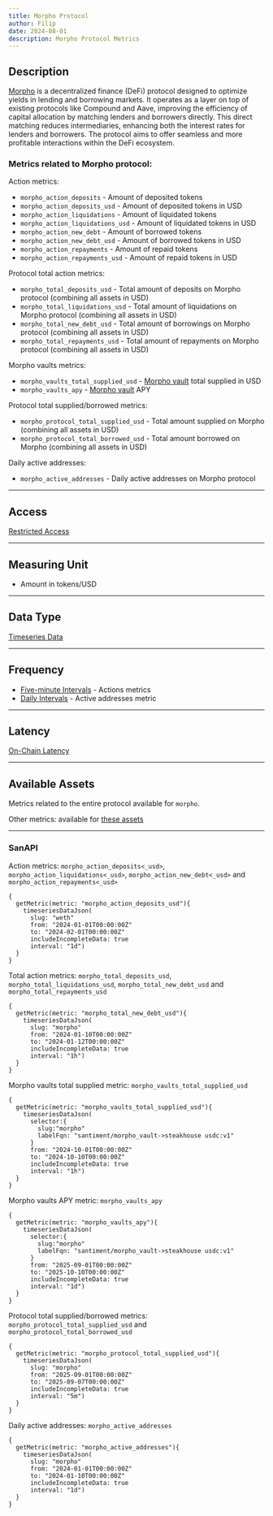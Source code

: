 ```yaml
---
title: Morpho Protocol
author: Filip
date: 2024-08-01
description: Morpho Protocol Metrics
---
```


## Description
[Morpho](https://morpho.org/) is a decentralized finance (DeFi) protocol designed to optimize yields in 
lending and borrowing markets. It operates as a layer on top of existing protocols like 
Compound and Aave, improving the efficiency of capital allocation by matching lenders and 
borrowers directly. This direct matching reduces intermediaries, enhancing both the interest 
rates for lenders and borrowers. The protocol aims to offer seamless and more profitable 
interactions within the DeFi ecosystem.

### Metrics related to Morpho protocol:

Action metrics:
* `morpho_action_deposits` - Amount of deposited tokens
* `morpho_action_deposits_usd` - Amount of deposited tokens in USD
* `morpho_action_liquidations` - Amount of liquidated tokens
* `morpho_action_liquidations_usd` - Amount of liquidated tokens in USD
* `morpho_action_new_debt` - Amount of borrowed tokens
* `morpho_action_new_debt_usd` - Amount of borrowed tokens in USD
* `morpho_action_repayments` - Amount of repaid tokens
* `morpho_action_repayments_usd` - Amount of repaid tokens in USD

Protocol total action metrics:
* `morpho_total_deposits_usd` - Total amount of deposits on Morpho protocol (combining all assets in USD)
* `morpho_total_liquidations_usd` - Total amount of liquidations on Morpho protocol (combining all assets in USD)
* `morpho_total_new_debt_usd` - Total amount of borrowings on Morpho protocol (combining all assets in USD)
* `morpho_total_repayments_usd` - Total amount of repayments on Morpho protocol (combining all assets in USD)

Morpho vaults metrics:
* `morpho_vaults_total_supplied_usd` - [Morpho vault](https://api.santiment.net/graphiql?variables=%7B%7D&query=%7B%0A%20%20getMetric(metric%3A%20%22morpho_vaults_total_supplied_usd%22)%20%7B%0A%20%20%20%20metadata%20%7B%0A%20%20%20%20%20%20availableLabelFqns%0A%20%20%20%20%7D%0A%20%20%7D%0A%7D) total supplied in USD
* `morpho_vaults_apy` - [Morpho vault](https://api.santiment.net/graphiql?variables=%7B%7D&query=%7B%0A%20%20getMetric(metric%3A%20%22morpho_vaults_total_supplied_usd%22)%20%7B%0A%20%20%20%20metadata%20%7B%0A%20%20%20%20%20%20availableLabelFqns%0A%20%20%20%20%7D%0A%20%20%7D%0A%7D) APY

Protocol total supplied/borrowed metrics:
* `morpho_protocol_total_supplied_usd` - Total amount supplied on Morpho (combining all assets in USD)
* `morpho_protocol_total_borrowed_usd` - Total amount borrowed on Morpho (combining all assets in USD)

Daily active addresses:
* `morpho_active_addresses` - Daily active addresses on Morpho protocol

---

## Access

[Restricted Access](/metrics/details/access#restricted-access)

---

## Measuring Unit

* Amount in tokens/USD

---

## Data Type

[Timeseries Data](/metrics/details/data-type#timeseries-data)

---

## Frequency

* [Five-minute Intervals](/metrics/details/frequency#five-minute-frequency) - Actions metrics
* [Daily Intervals](/metrics/details/frequency#daily-frequency) - Active addresses metric

---

## Latency

[On-Chain Latency](/metrics/details/latency#on-chain-latency)

---

## Available Assets

Metrics related to the entire protocol available for `morpho`.

Other metrics: 
available for [these assets](<https://api.santiment.net/graphiql?query=%7B%0A%20%20getMetric(metric%3A%20%22morpho_action_deposits%22)%7B%0A%20%20%20%20metadata%7B%0A%20%20%20%20%20%20availableSlugs%0A%20%20%20%20%7D%0A%20%20%7D%0A%7D>)

---

### SanAPI

Action metrics: `morpho_action_deposits<_usd>`, `morpho_action_liquidations<_usd>`, 
`morpho_action_new_debt<_usd>` and `morpho_action_repayments<_usd>`

```graphql-explorer
{
  getMetric(metric: "morpho_action_deposits_usd"){
    timeseriesDataJson(
      slug: "weth"
      from: "2024-01-01T00:00:00Z"
      to: "2024-02-01T00:00:00Z"
      includeIncompleteData: true
      interval: "1d")
  }
}
```

Total action metrics: `morpho_total_deposits_usd`, `morpho_total_liquidations_usd`, 
`morpho_total_new_debt_usd` and `morpho_total_repayments_usd`

```graphql-explorer
{
  getMetric(metric: "morpho_total_new_debt_usd"){
    timeseriesDataJson(
      slug: "morpho"
      from: "2024-01-10T00:00:00Z"
      to: "2024-01-12T00:00:00Z"
      includeIncompleteData: true
      interval: "1h")
  }
}
```

Morpho vaults total supplied metric: `morpho_vaults_total_supplied_usd`

```graphql-explorer
{
  getMetric(metric: "morpho_vaults_total_supplied_usd"){
    timeseriesDataJson(
      selector:{
        slug:"morpho" 
        labelFqn: "santiment/morpho_vault->steakhouse usdc:v1"
      }
      from: "2024-10-01T00:00:00Z"
      to: "2024-10-10T00:00:00Z"
      includeIncompleteData: true
      interval: "1h")
  }
}
```

Morpho vaults APY metric: `morpho_vaults_apy`

```graphql-explorer
{
  getMetric(metric: "morpho_vaults_apy"){
    timeseriesDataJson(
      selector:{
        slug:"morpho" 
        labelFqn: "santiment/morpho_vault->steakhouse usdc:v1"
      }
      from: "2025-09-01T00:00:00Z"
      to: "2025-10-10T00:00:00Z"
      includeIncompleteData: true
      interval: "1d")
  }
}
```

Protocol total supplied/borrowed metrics: `morpho_protocol_total_supplied_usd` and 
`morpho_protocol_total_borrowed_usd`

```graphql-explorer
{
  getMetric(metric: "morpho_protocol_total_supplied_usd"){
    timeseriesDataJson(
      slug: "morpho"
      from: "2025-09-01T00:00:00Z"
      to: "2025-09-07T00:00:00Z"
      includeIncompleteData: true
      interval: "5m")
  }
}
```

Daily active addresses: `morpho_active_addresses`

```graphql-explorer
{
  getMetric(metric: "morpho_active_addresses"){
    timeseriesDataJson(
      slug: "morpho"
      from: "2024-01-01T00:00:00Z"
      to: "2024-01-10T00:00:00Z"
      includeIncompleteData: true
      interval: "1d")
  }
}
```
